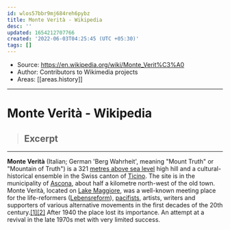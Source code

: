 ```yaml
---
id: wlos57bbr9mj684reh6pybz
title: Monte Verità - Wikipedia
desc: ''
updated: 1654212707766
created: '2022-06-03T04:25:45 (UTC +05:30)'
tags: []
---
```


- Source: https://en.wikipedia.org/wiki/Monte_Verit%C3%A0
- Author: Contributors to Wikimedia projects
- Areas: [[areas.history]]

***

# Monte Verità - Wikipedia

> ## Excerpt
> 

---
**Monte Verità** (Italian; German 'Berg Wahrheit', meaning "Mount Truth" or "Mountain of Truth") is a 321 [metres above sea level](https://en.wikipedia.org/wiki/Metres_above_the_Sea_(Switzerland) "Metres above the Sea (Switzerland)") high hill and a cultural-historical ensemble in the Swiss canton of [Ticino](https://en.wikipedia.org/wiki/Ticino "Ticino"). The site is in the municipality of [Ascona](https://en.wikipedia.org/wiki/Ascona "Ascona"), about half a kilometre north-west of the old town. Monte Verità, located on [Lake Maggiore](https://en.wikipedia.org/wiki/Lake_Maggiore "Lake Maggiore"), was a well-known meeting place for the life-reformers ([Lebensreform](https://en.wikipedia.org/wiki/Lebensreform "Lebensreform")), [pacifists](https://en.wikipedia.org/wiki/Pacifists "Pacifists"), artists, writers and supporters of various alternative movements in the first decades of the 20th century.[\[1\]](https://en.wikipedia.org/wiki/Monte_Verit%C3%A0#cite_note-1)[\[2\]](https://en.wikipedia.org/wiki/Monte_Verit%C3%A0#cite_note-DD-2) After 1940 the place lost its importance. An attempt at a revival in the late 1970s met with very limited success.
